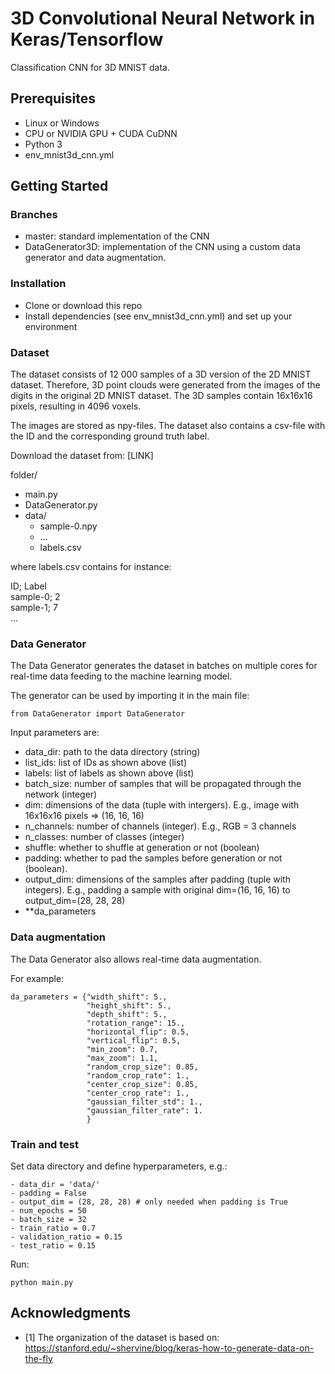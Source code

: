 # 3D Convolutional Neural Network in Keras/Tensorflow
 Classification CNN for 3D MNIST data.

## Prerequisites
- Linux or Windows 
- CPU or NVIDIA GPU + CUDA CuDNN
- Python 3
- env_mnist3d_cnn.yml

## Getting Started
### Branches
- master: standard implementation of the CNN
- DataGenerator3D: implementation of the CNN using a custom data generator and data augmentation.

### Installation
- Clone or download this repo
- Install dependencies (see env_mnist3d_cnn.yml) and set up your environment

### Dataset
The dataset consists of 12 000 samples of a 3D version of the 2D MNIST dataset. Therefore, 3D point clouds were generated from the images of the digits in the original 2D MNIST dataset. The 3D samples contain 16x16x16 pixels, resulting in 4096 voxels.  

The images are stored as npy-files. The dataset also contains a csv-file with the ID and the corresponding ground truth label.

Download the dataset from: [LINK] 

folder/
- main.py
- DataGenerator.py
- data/
	- sample-0.npy
	- ...
	- labels.csv

where labels.csv contains for instance:

ID; Label \
sample-0; 2 \
sample-1; 7 \
...

### Data Generator
The Data Generator generates the dataset in batches on multiple cores for real-time data feeding to the machine learning model. 

The generator can be used by importing it in the main file:

```
from DataGenerator import DataGenerator
```

Input parameters are:

- data_dir: path to the data directory (string)
- list_ids: list of IDs as shown above (list)
- labels: list of labels as shown above (list)
- batch_size: number of samples that will be propagated through the network (integer)
- dim: dimensions of the data (tuple with intergers). E.g., image with 16x16x16 pixels => (16, 16, 16)
- n_channels: number of channels (integer). E.g., RGB = 3 channels
- n_classes: number of classes (integer)
- shuffle: whether to shuffle at generation or not (boolean) 
- padding: whether to pad the samples before generation or not (boolean).
- output_dim: dimensions of the samples after padding (tuple with integers). E.g., padding a sample with original dim=(16, 16, 16) to output_dim=(28, 28, 28) 
- **da_parameters

### Data augmentation

The Data Generator also allows real-time data augmentation.

For example:

```
da_parameters = {"width_shift": 5.,
                 "height_shift": 5.,
                 "depth_shift": 5.,
                 "rotation_range": 15.,
                 "horizontal_flip": 0.5,
                 "vertical_flip": 0.5,
                 "min_zoom": 0.7,
                 "max_zoom": 1.1,
                 "random_crop_size": 0.85,
                 "random_crop_rate": 1.,
                 "center_crop_size": 0.85,
                 "center_crop_rate": 1.,
                 "gaussian_filter_std": 1.,
                 "gaussian_filter_rate": 1.
                 }
```

### Train and test
Set data directory and define hyperparameters, e.g.:

```
- data_dir = 'data/'
- padding = False
- output_dim = (28, 28, 28) # only needed when padding is True
- num_epochs = 50
- batch_size = 32
- train_ratio = 0.7
- validation_ratio = 0.15
- test_ratio = 0.15
```

Run:
```
python main.py
```

## Acknowledgments
- [1] The organization of the dataset is based on: https://stanford.edu/~shervine/blog/keras-how-to-generate-data-on-the-fly
